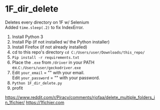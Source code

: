 # 1F_dir_delete
Deletes every directory on 1F w/ Selenium<br>
Added <code>time.sleep(.2)</code> to fix IndexError.

<ol>
<li>Install Python 3</li>
<li>Install Pip (if not installed w/ the Python installer)</li>
<li>Install Firefox (if not already installed)</li>
<li>cd to this repo's directory <code>cd C:/Users/user/Downloads/this_repo/</code></li>
<li><code>Pip install -r requirements.txt</code></li>
  <li>Place the <code>.exe</code> from <code>/driver</code> in your PATH ex.<code>C:/Users/user/geckodriver.exe</code></li>
<li>Edit <code>your_email</code> = "" with your email.<br>
Edit <code>your_password</code> = "" with your password.</li>
<li><code>Python 1F_dir_delete.py</code></li>
<li>profit</li>
</ol>

https://www.reddit.com/r/Piracy/comments/rjofaa/delete_multiple_folders_in_1fichier/
https://1fichier.com
